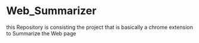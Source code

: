 # Web_Summarizer
this Repository is consisting the project that is basically a chrome extension to Summarize the Web page
